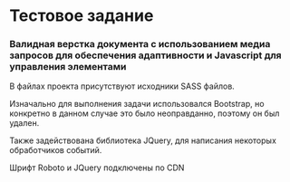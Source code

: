 <h1>Тестовое задание</h1>
<h3>Валидная верстка документа с использованием медиа запросов для обеспечения адаптивности и Javascript для управления элементами</h3>
<p>В файлах проекта присутствуют исходники SASS файлов.</p>
<p>Изначально для выполнения задачи использовался Bootstrap, но конкретно в данном случае это было неоправданно, поэтому он был удален.</p>
<p>Также задействована библиотека JQuery, для написания некоторых обработчиков событий.</p> 
<p>Шрифт Roboto и JQuery подключены по CDN</p>

